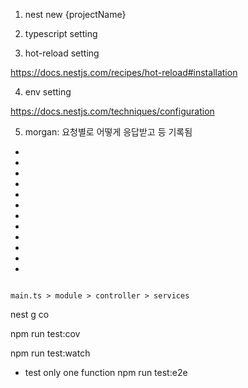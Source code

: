 1. nest new {projectName}

2. typescript setting

3. hot-reload setting

https://docs.nestjs.com/recipes/hot-reload#installation

4. env setting

https://docs.nestjs.com/techniques/configuration

5. morgan: 요청별로 어떻게 응답받고 등 기록됨

-

-

-

-

-

-

-

-

-

-

-

-

```

main.ts > module > controller > services

```

nest g co

npm run test:cov

npm run test:watch

- test only one function
  npm run test:e2e
